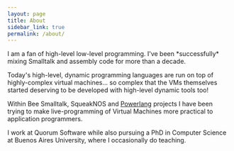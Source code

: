 ```yaml
---
layout: page
title: About
sidebar_link: true
permalink: /about/
---
```


<div class="message" markdown="1">
  I am a fan of high-level low-level programming.
  I've been *successfully* mixing Smalltalk and assembly code for more than a decade.

  Today's high-level, dynamic programming languages are run on top of highly-complex virtual machines... so complex that the VMs themselves started deserving to be developed with
  high-level dynamic tools too!
  
  Within Bee Smalltalk, SqueakNOS and [Powerlang](https://github.com/powerlang/powerlang) projects I have been trying to make live-programming of Virtual Machines more practical to application programmers.
  
  I work at Quorum Software while also pursuing a PhD in Computer Science at Buenos Aires University, where I occasionally do teaching.
</div>



